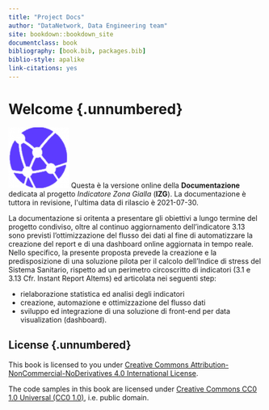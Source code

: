 ```yaml
--- 
title: "Project Docs"
author: "DataNetwork, Data Engineering team"
site: bookdown::bookdown_site
documentclass: book
bibliography: [book.bib, packages.bib]
biblio-style: apalike
link-citations: yes
---
```


# Welcome {.unnumbered}


<img src="images/apple-touch-icon.png" class="cover" width="120" height="120"/> Questa è la versione online della **Documentazione** dedicata al progetto _Indicatore Zona Gialla_ (**IZG**). La documentazione è tuttora in revisione, l'ultima data di rilascio è 2021-07-30. 


La documentazione si oritenta a presentare gli obiettivi a lungo termine del progetto condiviso, oltre al continuo aggiornamento
dell’indicatore 3.13 sono previsti l’ottimizzazione del flusso dei dati al fine di automatizzare la
creazione del report e di una dashboard online aggiornata in tempo reale. Nello specifico, la
presente proposta prevede la creazione e la predisposizione di una soluzione pilota per il
calcolo dell’Indice di stress del Sistema Sanitario, rispetto ad un perimetro circoscritto di
indicatori (3.1 e 3.13 Cfr. Instant Report Altems) ed articolata nei seguenti step:

- rielaborazione statistica ed analisi degli indicatori
- creazione, automazione e ottimizzazione del flusso dati
- sviluppo ed integrazione di una soluzione di front-end per data visualization (dashboard).




## License {.unnumbered}

This book is licensed to you under [Creative Commons Attribution-NonCommercial-NoDerivatives 4.0 International License](http://creativecommons.org/licenses/by-nc-nd/4.0/).

The code samples in this book are licensed under [Creative Commons CC0 1.0 Universal (CC0 1.0)](https://creativecommons.org/publicdomain/zero/1.0/), i.e. public domain.





